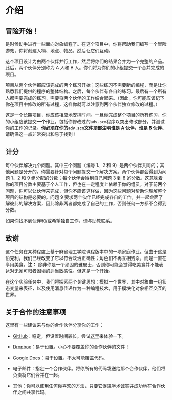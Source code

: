 # 介绍

## 冒险开始！

是时候动手进行一些面向对象编程了。在这个项目中，你将帮助我们编写一个冒险游戏，你将创建人物、地点、物品，然后让它们互动。

这个项目设计为由两个伙伴并行工作，然后将你们的结果合并为一个完整的产品。此后，两个伙伴分别称为 A 人和 B 人。你们将为你们的小组提交一个合并完成的项目。

项目从两个伙伴都应该完成的两个练习开始；这些练习不需要新的编程，而是让你熟悉我们提供的程序的整体结构。之后，每个伙伴有各自的练习。最后有一个所有人都需要完成的练习，需要将两个伙伴的工作结合起来。（因此，你可能应该记下你在项目中修改的所有过程，这样你就可以注意到两个伙伴独立修改的过程。）

这是一个长期项目，你应该相应地安排时间。一旦你完成整个项目的所有练习，你的小组应该提交**一个**作业，包括你修改过的`adv.scm`程序以突出修改部分，并测试你的工作的记录。**你必须在你的`adv.scm`文件顶部注明谁是 A 伙伴，谁是 B 伙伴**。请确保这一点非常突出和易于找到！

## 计分

每个伙伴解决九个问题。其中三个问题（编号 1、2 和 9）是两个伙伴共同的；其他问题是分开的。你需要针对每个问题提交一个解决方案。两个伙伴都会得到为问题 1、2 和 9 组分配的分数；每个伙伴会得到自己问题 3 到 8 的分数。这意味着你的项目分数主要基于个人工作，但也在一定程度上依赖于你的组员。对于前两个问题，你可以让伙伴来完成，但你不应该这样做，因为这些问题对帮助你理解整个项目的结构是必要的。问题 9 要求两个伙伴已经完成各自的工作，并一起会面了解彼此的解决方案，因此除非两者都完成了自己的工作，否则任何一方都不会得到分数。

如果你找不到伙伴和/或希望独自工作，请与助教联系。

## 致谢

这个任务在某种程度上基于麻省理工学院课程版本中的一项家庭作业。但由于这是伯克利，我们已经改变了它以符合政治正确性；角色们不再互相残杀，而是一直在享用美食。**注：** 除非你是一个顽固的雅皮士，否则你可能会觉得吃美食并不能表达对无家可归者困境的适当敏感性。但这是一个开始。

在这个实验任务中，我们将探索两个关键思想：模拟一个世界，其中对象由一组状态变量来表征，以及使用消息传递作为一种编程技术，用于模块化对象相互交互的世界。

## 关于合作的注意事项

这里有一些建议来与你的合作伙伴分享你的工作：

+   [GitHub](https://github.com/)：稳定，但设置时间较长。尝试[这里](http://try.github.io/levels/1/challenges/1)来体验一下。

+   [Dropbox](https://www.dropbox.com/)：易于设置。小心不要覆盖你的合作伙伴的文件！

+   [Google Docs](https://docs.google.com/)：易于设置。不太可能覆盖代码。

+   电子邮件：指定一个合作伙伴。将你所有的代码发送给那个合作伙伴，他们将负责将它们合并在一起。

+   其他：你可以使用任何你喜欢的方法，只要它促进学术诚实并成功地在合作伙伴之间共享代码。
